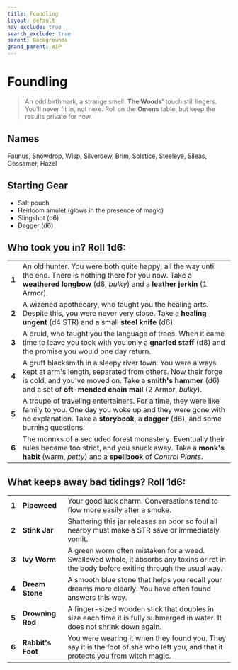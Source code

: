 ```yaml
---
title: Foundling
layout: default
nav_exclude: true
search_exclude: true
parent: Backgrounds
grand_parent: WIP
---
```


# Foundling

> An odd birthmark, a strange smell: **The Woods'** touch still lingers. You'll never fit in, not here. Roll on the **Omens** table, but keep the results private for now.
 
## Names

Faunus, Snowdrop, Wisp, Silverdew, Brim, Solstice, Steeleye, Sileas, Gossamer, Hazel

## Starting Gear

- Salt pouch
- Heirloom amulet (glows in the presence of magic)
- Slingshot (d6)
- Dagger (d6) 

## Who took you in? Roll 1d6:

|       |                                                                                                                                                                                                                                                              |
| ----- | ------------------------------------------------------------------------------------------------------------------------------------------------------------------------------------------------------------------------------------------------------------ |
| **1** | An old hunter. You were both quite happy, all the way until the end. There is nothing there for you now. Take a **weathered longbow** (d8, _bulky_) and a **leather jerkin** (1 Armor).                                 |
| **2** | A wizened apothecary, who taught you the healing arts. Despite this, you were never very close. Take a **healing ungent** (d4 STR) and a small **steel knife** (d6).                   |
| **3** | A druid, who taught you the language of trees. When it came time to leave you took with you only a **gnarled staff** (d8) and the promise you would one day return.                              |
| **4** | A gruff blacksmith in a sleepy river town. You were always kept at arm's length, separated from others. Now their forge is cold, and you've moved on. Take a **smith's hammer** (d6) and a set of **oft-mended chain mail** (2 Armor, _bulky_).                        |
| **5** | A troupe of traveling entertainers. For a time, they were like family to you. One day you woke up and they were gone with no explanation. Take a **storybook**, a **dagger** (d6), and some burning questions. |
| **6** | The monnks of a secluded forest monastery. Eventually their rules became too strict, and you snuck away. Take a **monk's habit** (warm, _petty_) and a **spellbook** of _Control Plants_. |


## What keeps away bad tidings? Roll 1d6:

|       |                 |                                                                                                                                         |
| ----- | --------------- | --------------------------------------------------------------------------------------------------------------------------------------- |
| **1** | **Pipeweed**    |Your good luck charm. Conversations tend to flow more easily after a smoke.                                      |
| **2** | **Stink Jar**   | Shattering this jar releases an odor so foul all nearby must make a STR save or immediately vomit.                                      |
| **3** | **Ivy Worm**    | A green worm often mistaken for a weed. Swallowed whole, it absorbs any toxins or rot in the body before exiting through the usual way. |
| **4** | **Dream Stone** | A smooth blue stone that helps you recall your dreams more clearly. You have often found answers this way.                              |
| **5** | **Drowning Rod** | A finger-sized wooden stick that doubles in size each time it is fully submerged in water. It does not shrink down again.  |
| **6** | **Rabbit's Foot** | You were wearing it when they found you. They say it is the foot of she who left you, and that it protects you from witch magic. |
